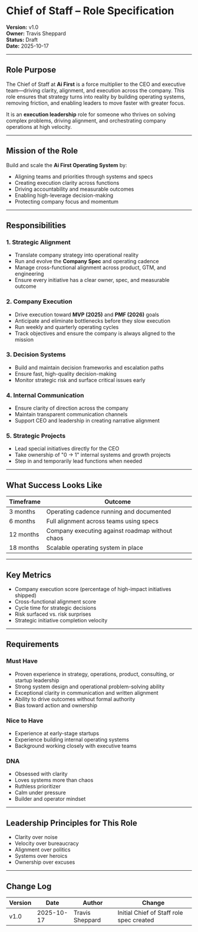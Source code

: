 

# Chief of Staff – Role Specification

**Version:** v1.0  
**Owner:** Travis Sheppard  
**Status:** Draft  
**Date:** 2025-10-17  

---

## Role Purpose
The Chief of Staff at **Ai First** is a force multiplier to the CEO and executive team—driving clarity, alignment, and execution across the company. This role ensures that strategy turns into reality by building operating systems, removing friction, and enabling leaders to move faster with greater focus.

It is an **execution leadership** role for someone who thrives on solving complex problems, driving alignment, and orchestrating company operations at high velocity.

---

## Mission of the Role
Build and scale the **Ai First Operating System** by:
- Aligning teams and priorities through systems and specs
- Creating execution clarity across functions
- Driving accountability and measurable outcomes
- Enabling high-leverage decision-making
- Protecting company focus and momentum

---

## Responsibilities

### 1. Strategic Alignment
- Translate company strategy into operational reality
- Run and evolve the **Company Spec** and operating cadence
- Manage cross-functional alignment across product, GTM, and engineering
- Ensure every initiative has a clear owner, spec, and measurable outcome

### 2. Company Execution
- Drive execution toward **MVP (2025)** and **PMF (2026)** goals
- Anticipate and eliminate bottlenecks before they slow execution
- Run weekly and quarterly operating cycles
- Track objectives and ensure the company is always aligned to the mission

### 3. Decision Systems
- Build and maintain decision frameworks and escalation paths
- Ensure fast, high-quality decision-making
- Monitor strategic risk and surface critical issues early

### 4. Internal Communication
- Ensure clarity of direction across the company
- Maintain transparent communication channels
- Support CEO and leadership in creating narrative alignment

### 5. Strategic Projects
- Lead special initiatives directly for the CEO
- Take ownership of "0 → 1" internal systems and growth projects
- Step in and temporarily lead functions when needed

---

## What Success Looks Like
| Timeframe | Outcome |
|-----------|---------|
| 3 months | Operating cadence running and documented |
| 6 months | Full alignment across teams using specs |
| 12 months | Company executing against roadmap without chaos |
| 18 months | Scalable operating system in place |

---

## Key Metrics
- Company execution score (percentage of high-impact initiatives shipped)
- Cross-functional alignment score
- Cycle time for strategic decisions
- Risk surfaced vs. risk surprises
- Strategic initiative completion velocity

---

## Requirements

### Must Have
- Proven experience in strategy, operations, product, consulting, or startup leadership
- Strong system design and operational problem-solving ability
- Exceptional clarity in communication and written alignment
- Ability to drive outcomes without formal authority
- Bias toward action and ownership

### Nice to Have
- Experience at early-stage startups
- Experience building internal operating systems
- Background working closely with executive teams

### DNA
- Obsessed with clarity
- Loves systems more than chaos
- Ruthless prioritizer
- Calm under pressure
- Builder and operator mindset

---

## Leadership Principles for This Role
- Clarity over noise
- Velocity over bureaucracy
- Alignment over politics
- Systems over heroics
- Ownership over excuses

---

## Change Log
| Version | Date | Author | Change |
|---------|------|--------|--------|
| v1.0 | 2025-10-17 | Travis Sheppard | Initial Chief of Staff role spec created |
